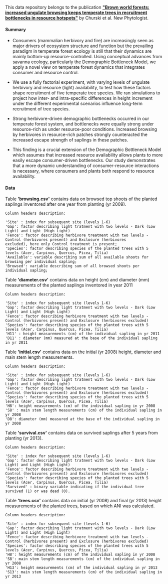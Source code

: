 This data repository belongs to the publication [**"Brown world forests: increased ungulate browsing keeps temperate trees in recruitment bottlenecks in resource hotspots"**](http://onlinelibrary.wiley.com/doi/10.1111/nph.14345/full) by Churski et al. New Phytologist.

#### Summary

* Consumers (mammalian herbivory and fire) are increasingly seen as major drivers of ecosystem structure and function but the prevailing paradigm in temperate forest ecology is still that their dynamics are mainly bottom-up resource-controlled. Using conceptual advances from savanna ecology, particularly the Demographic Bottleneck Model, we apply a novel view on temperate forest dynamics that integrates consumer and resource control.

* We use a fully factorial experiment, with varying levels of ungulate herbivory and resource (light) availability, to test how these factors shape recruitment of five temperate tree species. We ran simulations to project how inter- and intra-specific differences in height increment under the different experimental scenarios influence long-term recruitment of tree species. 

* Strong herbivore-driven demographic bottlenecks occurred in our temperate forest system, and bottlenecks were equally strong under resource-rich as under resource-poor conditions. Increased browsing by herbivores in resource-rich patches strongly counteracted the increased escape strength of saplings in these patches. 

* This finding is a crucial extension of the Demographic Bottleneck Model which assumes that increased resource availability allows plants to more easily escape consumer-driven bottlenecks. Our study demonstrates that a more dynamic understanding of consumer-resource interactions is necessary, where consumers and plants both respond to resource availability.

#### Data

Table **'browsing.csv'** contains data on browsed top shoots of the planted saplings inventored after one year from planting (yr 2009).

    Column headers description:

	'Site' : index for subsequent site (levels 1-6)
	'Gap': factor describing light tratment with two levels - Dark (Low Light) and Light (High Light)
	'Fence': factor describing herbivore treatment with two levels - Control (herbivores present) and Exclosure (herbivores
    excluded), here only Control treatment is present;
	'Species': factor describing species of the planted trees with 5 levels (Acer, Carpinus, Quercus, Picea, Tilia)
	'Available': variable describing sum of all available shoots for browsing per individual sapling;
	'Browsed': variable describing sum of all browsed shoots per individual sapling;

Table **'diameter.csv'** contains data on height (cm) and diameter (mm) measurements of the planted saplings inventored in year 2011

	Column headers description:

	'Site' : index for subsequent site (levels 1-6)
	'Gap': factor describing light tratment with two levels - Dark (Low Light) and Light (High Light)
	'Fence': factor describing herbivore treatment with two levels - Control (herbivores present) and Exclosure (herbivores excluded)
	'Species': factor describing species of the planted trees with 5 levels (Acer, Carpinus, Quercus, Picea, Tilia)
	'H11' : height measurements (cm) of the individual sapling in yr 2011
	'D11' : diameter (mm) measured at the base of the individual sapling in yr 2011

Table **'initial.csv'** contains data on the initial (yr 2008) height, diameter and main stem length measurements.

	Column headers description:

	'Site' : index for subsequent site (levels 1-6)
	'Gap': factor describing light tratment with two levels - Dark (Low Light) and Light (High Light)
	'Fence': factor describing herbivore treatment with two levels - Control (herbivores present) and Exclosure (herbivores excluded)
	'Species': factor describing species of the planted trees with 5 levels (Acer, Carpinus, Quercus, Picea, Tilia)
	'H8': height measurements (cm) of the individual sapling in yr 2008
	'S8' : main stem length measurements (cm) of the individual sapling in yr 2008
	'D8': diameter (mm) measured at the base of the individual sapling in yr 2008

Table **'survival.csv'** contains data on survived saplings after 5 years from planting (yr 2013). 

	Column headers description:

	'Site' : index for subsequent site (levels 1-6)
	'Gap': factor describing light tratment with two levels - Dark (Low Light) and Light (High Light)
	'Fence': factor describing herbivore treatment with two levels - Control (herbivores present) and Exclosure (herbivores excluded)
	'Species': factor describing species of the planted trees with 5 levels (Acer, Carpinus, Quercus, Picea, Tilia)
	'Survived' : binary variable indicating if the individual tree survived (1) or was dead (0).

Table **'trees.csv'** contains data on initial (yr 2008) and final (yr 2013) height measurements of the planted trees, based on which ANI was calculated.

	Column headers description:

	'Site' : index for subsequent site (levels 1-6)
	'Gap': factor describing light tratment with two levels - Dark (Low Light) and Light (High Light)
	'Fence': factor describing herbivore treatment with two levels - Control (herbivores present) and Exclosure (herbivores excluded)
	'Species': factor describing species of the planted trees with 5 levels (Acer, Carpinus, Quercus, Picea, Tilia)
	'H8': height measurements (cm) of the individual sapling in yr 2008
	'S8': main stem length measurements (cm) of the individual sapling in yr 2008
	'H13': height measurements (cm) of the individual sapling in yr 2013
	'S13': main stem length measurements (cm) of the individual sapling in yr 2013
